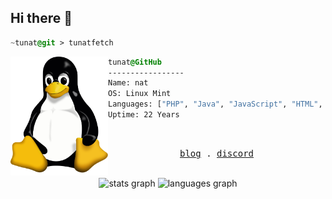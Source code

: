 ## Hi there 👋

<!--
**2tuna/2tuna** is a ✨ _special_ ✨ repository because its `README.md` (this file) appears on your GitHub profile.

Here are some ideas to get you started:

- 🔭 I’m currently working on ...
- 🌱 I’m currently learning ...
- 👯 I’m looking to collaborate on ...
- 🤔 I’m looking for help with ...
- 💬 Ask me about ...
- 📫 How to reach me: ...
- 😄 Pronouns: ...
- ⚡ Fun fact: ...
-->


```css
~tunat@git > tunatfetch
```
 

<div style="display:block;text-align:left"><img align="left" src="https://raw.githubusercontent.com/garrett/Tux/main/tux.svg" border="0" style="width:156px;">
  
  ```css
  tunat@GitHub
  -----------------
  Name: nat
  OS: Linux Mint
  Languages: ["PHP", "Java", "JavaScript", "HTML", "CSS"]
  Uptime: 22 Years
  ```
</div>



<br />
<p align="center">
  <samp>
     <a href="https://" target="_blank">blog</a> .
    <a href="https://discordapp.com/users/" target="_blank">discord</a> 
  </samp>
</p>
<br clear="both">

<div align="center">
  <img src="https://github-readme-stats.vercel.app/api?username=2tuna&hide_title=false&hide_rank=false&show_icons=true&icon_color=ffffff&include_all_commits=true&&disable_animations=false&theme=dark&locale=en&hide_border=false&order=1" height="150" alt="stats graph"  />
  <img src="https://github-readme-stats.vercel.app/api/top-langs?username=2tuna&locale=en&hide_title=false&layout=compact&card_width=320&langs_count=5&theme=dark&hide_border=false&order=2" height="150" alt="languages graph"  />
</div>

###
<br>







